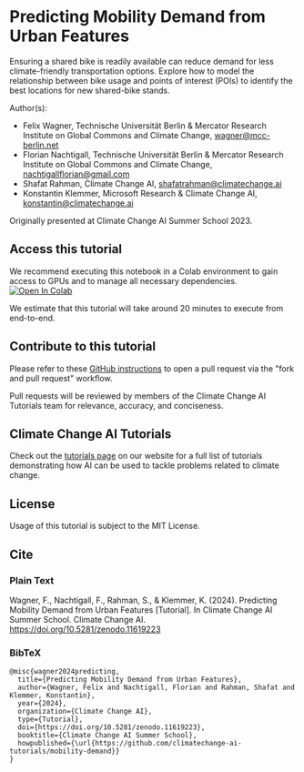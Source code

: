 # Predicting Mobility Demand from Urban Features
Ensuring a shared bike is readily available can reduce demand for less climate-friendly transportation options. Explore how to model the relationship between bike usage and points of interest (POIs) to identify the best locations for new shared-bike stands.

Author(s):
* Felix Wagner, Technische Universität Berlin & Mercator Research Institute on Global Commons and Climate Change, wagner@mcc-berlin.net
* Florian Nachtigall, Technische Universität Berlin & Mercator Research Institute on Global Commons and Climate Change, nachtigallflorian@gmail.com
* Shafat Rahman, Climate Change AI, shafatrahman@climatechange.ai
* Konstantin Klemmer, Microsoft Research & Climate Change AI, konstantin@climatechange.ai

Originally presented at Climate Change AI Summer School 2023.

## Access this tutorial

We recommend executing this notebook in a Colab environment to gain access to GPUs and to manage all necessary dependencies. <a target="_blank" href="https://colab.research.google.com/github/climatechange-ai-tutorials/mobility-demand/blob/main/Predicting_Mobility_Demand_From_Urban_Features.ipynb">
  <img src="https://colab.research.google.com/assets/colab-badge.svg" alt="Open In Colab"/>
</a>

We estimate that this tutorial will take around 20 minutes to execute from end-to-end.

## Contribute to this tutorial

Please refer to these [GitHub instructions](https://docs.github.com/en/get-started/exploring-projects-on-github/contributing-to-a-project#about-forking) to open a pull request via the "fork and pull request" workflow. 

Pull requests will be reviewed by members of the Climate Change AI Tutorials team for relevance, accuracy, and conciseness.

## Climate Change AI Tutorials
Check out the [tutorials page](https://www.climatechange.ai/tutorials?) on our website for a full list of tutorials demonstrating how AI can be used to tackle problems related to climate change.

## License
Usage of this tutorial is subject to the MIT License.

## Cite

### Plain Text
Wagner, F., Nachtigall, F., Rahman, S., & Klemmer, K. (2024). Predicting Mobility Demand from Urban Features [Tutorial]. In Climate Change AI Summer School. Climate Change AI. https://doi.org/10.5281/zenodo.11619223

### BibTeX

```
@misc{wagner2024predicting,
  title={Predicting Mobility Demand from Urban Features},
  author={Wagner, Felix and Nachtigall, Florian and Rahman, Shafat and Klemmer, Konstantin},
  year={2024},
  organization={Climate Change AI},
  type={Tutorial},
  doi={https://doi.org/10.5281/zenodo.11619223},
  booktitle={Climate Change AI Summer School},
  howpublished={\url{https://github.com/climatechange-ai-tutorials/mobility-demand}}
}
```
